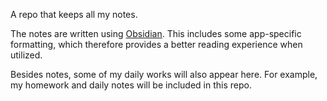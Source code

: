 A repo that keeps all my notes.

The notes are written using [Obsidian](https://obsidian.md/). This includes some app-specific formatting, which therefore provides a better reading experience when utilized.

Besides notes, some of my daily works will also appear here. For example, my homework and daily notes will be included in this repo.


